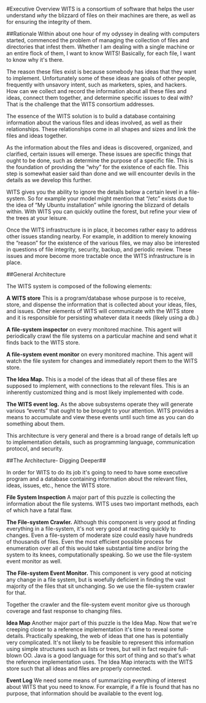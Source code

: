 #Executive Overview
WITS is a consortium of software that helps the user understand *why* the blizzard of files on their machines are there, as well as for ensuring the integrity of them.

##Rationale
Within about one hour of my odyssey in dealing with computers started, commenced the problem of managing the collection of files and directories that infest them.  Whether I am dealing with a single machine or an entire flock of them, I want to know WITS!  Basically, for each file, I want to know why it's there.

The reason these files exist is because somebody has ideas that they want to implement.  Unfortunately some of these ideas are goals of other people, frequently with unsavory intent, such as marketers, spies, and hackers.   How can we collect and record the information about all these files and ideas, connect them together, and determine specific issues to deal with?   That is the challenge that the WITS consortium addresses.

The essence of the WITS solution is to build a database containing information about the various files and ideas involved, as well as their relationships.  These relationships come in all shapes and sizes and link the files and ideas together.

As the information about the files and ideas is discovered, organized, and clarified, certain issues will emerge.  These issues are specific things that ought to be done, such as determine the purpose of a specific file.  This is the foundation of providing the “why” for the existence of each file.  This step is somewhat easier said than done and we will encounter devils in the details as we develop this further.

WITS gives you the ability to ignore the details below a certain level in a file-system.  So for example your model might mention that “/etc” exists due to the idea of “My Ubuntu installation” while ignoring the blizzard of details within.  With WITS you can quickly outline the forest, but refine your view of the trees at your leisure.

Once the WITS infrastructure is in place, it becomes rather easy to address other issues standing nearby.  For example, in addition to merely knowing the “reason” for the existence of the various files, we may also be interested in questions of file integrity, security, backup, and periodic review.  These issues and more become more tractable once the WITS infrastructure is in place.



##General Architecture

The WITS system is composed of the following elements:

**A WITS store**  This is a program/database whose purpose is to receive, store, and dispense the information that is collected about your ideas, files, and issues.  Other elements of WITS will communicate with the WITS store and it is responsible for persisting whatever data it needs (likely using a db.)

**A file-system inspector** on every monitored machine.  This agent will periodically crawl the file systems on a particular machine and send what it finds back to the WITS store.

**A file-system event monitor** on every monitored machine.  This agent will watch the file system for changes and immediately report them to the WITS store.

**The Idea Map.** This is a model of the ideas that all of these files are supposed to implement, with connections to the relevant files.  This is an inherently customized thing and is most likely implemented with code.

**The WITS event log.** As the above subsystems operate they will generate various “events” that ought to be brought to your attention.  WITS provides a means to accumulate and view these events until such time as you can do something about them.

This architecture is very general and there is a broad range of details left up to implementation details, such as programming language, communication protocol, and security.

##The Architecture- Digging Deeper##

In order for WITS to do its job it's going to need to have some executive program and a database containing information about the relevant files, ideas, issues, etc., hence the WITS store.

**File System Inspection**
A major part of this puzzle is collecting the information about the file systems.  WITS uses two important methods, each of which have a fatal flaw.

**The File-system Crawler.**   Although this component is very good at finding everything in a file-system, it's not very good at reacting quickly to changes.  Even a file-system of moderate size could easily have hundreds of thousands of files.  Even the most efficient possible process for enumeration over all of this would take substantial time and/or bring the system to its knees, computationally speaking.  So we use the file-system event monitor as well.

**The File-system Event Monitor.**  This component is very good at noticing any change in a file system, but is woefully deficient in finding the vast majority of the files that sit unchanging.  So we use the file-system crawler for that.

Together the crawler and the file-system event monitor give us thorough coverage and fast response to changing files.

**Idea Map**
Another major part of this puzzle is the Idea Map.  Now that we're creeping closer to a reference implementation it's time to reveal some details.  Practically speaking, the web of ideas that one has is potentially very complicated.  It's not likely to be feasible to represent this information using simple structures such as lists or trees, but will in fact require full-blown OO.  Java is a good language for this sort of thing and so that's what the reference implementation uses.  The Idea Map interacts with the WITS store such that all ideas and files are properly connected.  

**Event Log**
We need some means of summarizing everything of interest about WITS that you need to know.  For example, if a file is found that has no purpose, that information should be available to the event log.    
